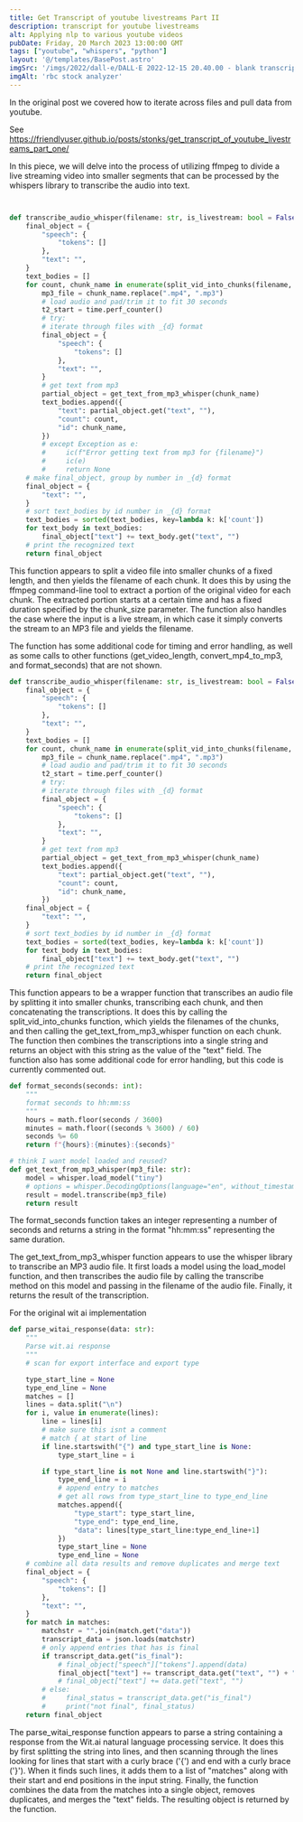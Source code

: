```yaml
---
title: Get Transcript of youtube livestreams Part II
description: transcript for youtube livestreams
alt: Applying nlp to various youtube videos
pubDate: Friday, 20 March 2023 13:00:00 GMT
tags: ["youtube", "whispers", "python"]
layout: '@/templates/BasePost.astro'
imgSrc: '/imgs/2022/dall-e/DALL·E 2022-12-15 20.40.00 - blank transcript.png'
imgAlt: 'rbc stock analyzer'
---
```


In the original post we covered how to iterate across files and pull data from youtube.

See https://friendlyuser.github.io/posts/stonks/get_transcript_of_youtube_livestreams_part_one/

In this piece, we will delve into the process of utilizing ffmpeg to divide a live streaming video into smaller segments that can be processed by the whispers library to transcribe the audio into text.

```python


def transcribe_audio_whisper(filename: str, is_livestream: bool = False):
    final_object = {
        "speech": {
            "tokens": []
        },
        "text": "",
    }
    text_bodies = []
    for count, chunk_name in enumerate(split_vid_into_chunks(filename, is_livestream)):
        mp3_file = chunk_name.replace(".mp4", ".mp3")
        # load audio and pad/trim it to fit 30 seconds
        t2_start = time.perf_counter()
        # try:
        # iterate through files with _{d} format
        final_object = {
            "speech": {
                "tokens": []
            },
            "text": "",
        }
        # get text from mp3
        partial_object = get_text_from_mp3_whisper(chunk_name)
        text_bodies.append({
            "text": partial_object.get("text", ""),
            "count": count,
            "id": chunk_name,
        })
        # except Exception as e:
        #     ic(f"Error getting text from mp3 for {filename}")
        #     ic(e)
        #     return None
    # make final_object, group by number in _{d} format
    final_object = {
        "text": "",
    }
    # sort text_bodies by id number in _{d} format
    text_bodies = sorted(text_bodies, key=lambda k: k['count'])
    for text_body in text_bodies:
        final_object["text"] += text_body.get("text", "")
    # print the recognized text
    return final_object
```

This function appears to split a video file into smaller chunks of a fixed length, and then yields the filename of each chunk. It does this by using the ffmpeg command-line tool to extract a portion of the original video for each chunk. The extracted portion starts at a certain time and has a fixed duration specified by the chunk_size parameter. The function also handles the case where the input is a live stream, in which case it simply converts the stream to an MP3 file and yields the filename.

The function has some additional code for timing and error handling, as well as some calls to other functions (get_video_length, convert_mp4_to_mp3, and format_seconds) that are not shown.


```python
def transcribe_audio_whisper(filename: str, is_livestream: bool = False):
    final_object = {
        "speech": {
            "tokens": []
        },
        "text": "",
    }
    text_bodies = []
    for count, chunk_name in enumerate(split_vid_into_chunks(filename, is_livestream)):
        mp3_file = chunk_name.replace(".mp4", ".mp3")
        # load audio and pad/trim it to fit 30 seconds
        t2_start = time.perf_counter()
        # try:
        # iterate through files with _{d} format
        final_object = {
            "speech": {
                "tokens": []
            },
            "text": "",
        }
        # get text from mp3
        partial_object = get_text_from_mp3_whisper(chunk_name)
        text_bodies.append({
            "text": partial_object.get("text", ""),
            "count": count,
            "id": chunk_name,
        })
    final_object = {
        "text": "",
    }
    # sort text_bodies by id number in _{d} format
    text_bodies = sorted(text_bodies, key=lambda k: k['count'])
    for text_body in text_bodies:
        final_object["text"] += text_body.get("text", "")
    # print the recognized text
    return final_object
```

This function appears to be a wrapper function that transcribes an audio file by splitting it into smaller chunks, transcribing each chunk, and then concatenating the transcriptions. It does this by calling the split_vid_into_chunks function, which yields the filenames of the chunks, and then calling the get_text_from_mp3_whisper function on each chunk. The function then combines the transcriptions into a single string and returns an object with this string as the value of the "text" field. The function also has some additional code for error handling, but this code is currently commented out.

```python
def format_seconds(seconds: int):
    """
    format seconds to hh:mm:ss
    """
    hours = math.floor(seconds / 3600)
    minutes = math.floor((seconds % 3600) / 60)
    seconds %= 60
    return f"{hours}:{minutes}:{seconds}"

# think I want model loaded and reused?
def get_text_from_mp3_whisper(mp3_file: str):
    model = whisper.load_model("tiny")
    # options = whisper.DecodingOptions(language="en", without_timestamps=True)
    result = model.transcribe(mp3_file)
    return result
```

The format_seconds function takes an integer representing a number of seconds and returns a string in the format "hh:mm:ss" representing the same duration.

The get_text_from_mp3_whisper function appears to use the whisper library to transcribe an MP3 audio file. It first loads a model using the load_model function, and then transcribes the audio file by calling the transcribe method on this model and passing in the filename of the audio file. Finally, it returns the result of the transcription.

For the original wit ai implementation

```python
def parse_witai_response(data: str):
    """
    Parse wit.ai response
    """
    # scan for export interface and export type

    type_start_line = None
    type_end_line = None
    matches = []
    lines = data.split("\n")
    for i, value in enumerate(lines):
        line = lines[i]
        # make sure this isnt a comment 
        # match { at start of line
        if line.startswith("{") and type_start_line is None:
            type_start_line = i

        if type_start_line is not None and line.startswith("}"):
            type_end_line = i
            # append entry to matches
            # get all rows from type_start_line to type_end_line
            matches.append({
                "type_start": type_start_line,
                "type_end": type_end_line,
                "data": lines[type_start_line:type_end_line+1]
            })
            type_start_line = None
            type_end_line = None
    # combine all data results and remove duplicates and merge text
    final_object = {
        "speech": {
            "tokens": []
        },
        "text": "",
    }
    for match in matches:
        matchstr = "".join(match.get("data"))
        transcript_data = json.loads(matchstr)
        # only append entries that has is final
        if transcript_data.get("is_final"):
            # final_object["speech"]["tokens"].append(data)
            final_object["text"] += transcript_data.get("text", "") + " "
            # final_object["text"] += data.get("text", "")
        # else:
        #     final_status = transcript_data.get("is_final")
        #     print("not final", final_status)
    return final_object
```

The parse_witai_response function appears to parse a string containing a response from the Wit.ai natural language processing service. It does this by first splitting the string into lines, and then scanning through the lines looking for lines that start with a curly brace ('{') and end with a curly brace ('}'). When it finds such lines, it adds them to a list of "matches" along with their start and end positions in the input string. Finally, the function combines the data from the matches into a single object, removes duplicates, and merges the "text" fields. The resulting object is returned by the function.
